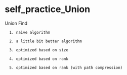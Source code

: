 # self_practice_Union
Union Find

      1. naive algorithm

      2. a little bit better algorithm

      3. optimized based on size

      4. optimized based on rank

      5. optimized based on rank (with path compression)

